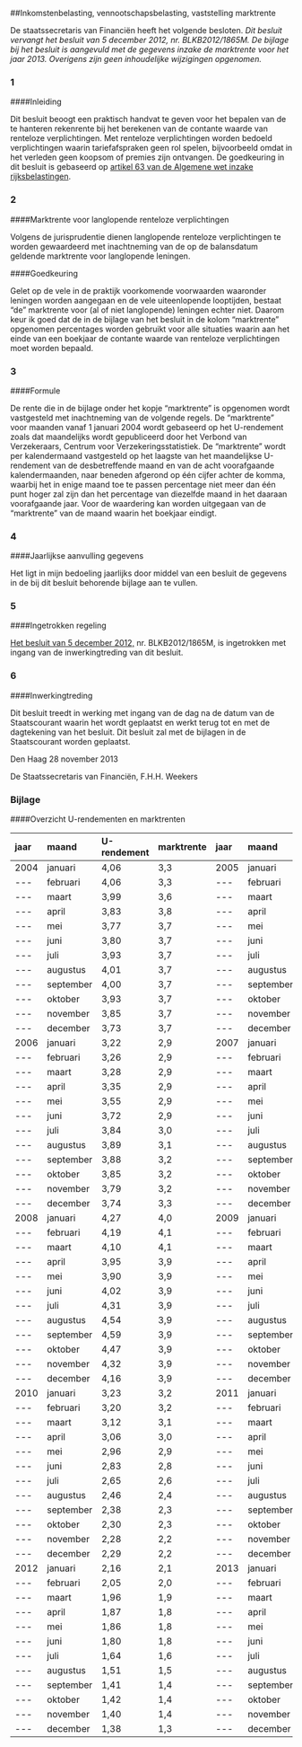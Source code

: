 <meta http-equiv='Content-Type' content='text/html; charset=utf-8' />

##Inkomstenbelasting, vennootschapsbelasting, vaststelling marktrente

De staatssecretaris van Financiën heeft het volgende besloten.     *Dit besluit vervangt het besluit van 5 december 2012, nr. BLKB2012/1865M. De bijlage bij het besluit is aangevuld met de gegevens inzake de marktrente voor het jaar 2013. Overigens zijn geen inhoudelijke wijzigingen opgenomen.*   
### 1  

####Inleiding

Dit besluit beoogt een praktisch handvat te geven voor het bepalen van de te hanteren rekenrente bij het berekenen van de contante waarde van renteloze verplichtingen. Met renteloze verplichtingen worden bedoeld verplichtingen waarin tariefafspraken geen rol spelen, bijvoorbeeld omdat in het verleden geen koopsom of premies zijn ontvangen. De goedkeuring in dit besluit is gebaseerd op [artikel 63 van de Algemene wet inzake rijksbelastingen](../../../../../../wet/algemene/wet/inzake/rijksbelastingen/BWBR0002320/README.md).    
### 2  

####Marktrente voor langlopende renteloze verplichtingen

Volgens de jurisprudentie dienen langlopende renteloze verplichtingen te worden gewaardeerd met inachtneming van de op de balansdatum geldende marktrente voor langlopende leningen.   

####Goedkeuring

Gelet op de vele in de praktijk voorkomende voorwaarden waaronder leningen worden aangegaan en de vele uiteenlopende looptijden, bestaat “de” marktrente voor (al of niet langlopende) leningen echter niet. Daarom keur ik goed dat de in de bijlage van het besluit in de kolom “marktrente” opgenomen percentages worden gebruikt voor alle situaties waarin aan het einde van een boekjaar de contante waarde van renteloze verplichtingen moet worden bepaald.     
### 3  

####Formule

De rente die in de bijlage onder het kopje “marktrente” is opgenomen wordt vastgesteld met inachtneming van de volgende regels. De “marktrente” voor maanden vanaf 1 januari 2004 wordt gebaseerd op het U-rendement zoals dat maandelijks wordt gepubliceerd door het Verbond van Verzekeraars, Centrum voor Verzekeringsstatistiek. De “marktrente” wordt per kalendermaand vastgesteld op het laagste van het maandelijkse U-rendement van de desbetreffende maand en van de acht voorafgaande kalendermaanden, naar beneden afgerond op één cijfer achter de komma, waarbij het in enige maand toe te passen percentage niet meer dan één punt hoger zal zijn dan het percentage van diezelfde maand in het daaraan voorafgaande jaar. Voor de waardering kan worden uitgegaan van de “marktrente” van de maand waarin het boekjaar eindigt.    
### 4  

####Jaarlijkse aanvulling gegevens

Het ligt in mijn bedoeling jaarlijks door middel van een besluit de gegevens in de bij dit besluit behorende bijlage aan te vullen.    
### 5  

####Ingetrokken regeling

[Het besluit van 5 december 2012,](../../../../../../beleidsregel/inkomstenbelasting/vennootschapsbelasting/vaststelling/marktrente/BWBR0032446/README.md) nr. BLKB2012/1865M, is ingetrokken met ingang van de inwerkingtreding van dit besluit.    
### 6  

####Inwerkingtreding

Dit besluit treedt in werking met ingang van de dag na de datum van de Staatscourant waarin het wordt geplaatst en werkt terug tot en met de dagtekening van het besluit.      Dit besluit zal met de bijlagen in de Staatscourant worden geplaatst.   

Den Haag 
28 november 2013   

De 
Staatssecretaris van Financiën, 
F.H.H. Weekers    

### Bijlage  

####Overzicht U-rendementen en marktrenten

| jaar  | maand  | U-rendement  | marktrente  | jaar  | maand  | U-rendement  | marktrente  |
|:---|:---|:---|:---|:---|:---|:---|:---|
| 2004  | januari  | 4,06  | 3,3  | 2005  | januari  | 3,59  | 3,5  |
| --- | februari  | 4,06  | 3,3  | --- | februari  | 3,47  | 3,4  |
| --- | maart  | 3,99  | 3,6  | --- | maart  | 3,37  | 3,3  |
| --- | april  | 3,83  | 3,8  | --- | april  | 3,38  | 3,3  |
| --- | mei  | 3,77  | 3,7  | --- | mei  | 3,37  | 3,3  |
| --- | juni  | 3,80  | 3,7  | --- | juni  | 3,30  | 3,3  |
| --- | juli  | 3,93  | 3,7  | --- | juli  | 3,15  | 3,1  |
| --- | augustus  | 4,01  | 3,7  | --- | augustus  | 3,02  | 3,0  |
| --- | september  | 4,00  | 3,7  | --- | september  | 2,99  | 2,9  |
| --- | oktober  | 3,93  | 3,7  | --- | oktober  | 2,98  | 2,9  |
| --- | november  | 3,85  | 3,7  | --- | november  | 3,03  | 2,9  |
| --- | december  | 3,73  | 3,7  | --- | december  | 3,12  | 2,9  |
| 2006  | januari  | 3,22  | 2,9  | 2007  | januari  | 3,74  | 3,5  |
| --- | februari  | 3,26  | 2,9  | --- | februari  | 3,83  | 3,7  |
| --- | maart  | 3,28  | 2,9  | --- | maart  | 3,93  | 3,7  |
| --- | april  | 3,35  | 2,9  | --- | april  | 4,00  | 3,7  |
| --- | mei  | 3,55  | 2,9  | --- | mei  | 4,05  | 3,7  |
| --- | juni  | 3,72  | 2,9  | --- | juni  | 4,12  | 3,7  |
| --- | juli  | 3,84  | 3,0  | --- | juli  | 4,32  | 3,7  |
| --- | augustus  | 3,89  | 3,1  | --- | augustus  | 4,47  | 3,7  |
| --- | september  | 3,88  | 3,2  | --- | september  | 4,51  | 3,7  |
| --- | oktober  | 3,85  | 3,2  | --- | oktober  | 4,41  | 3,8  |
| --- | november  | 3,79  | 3,2  | --- | november  | 4,34  | 3,9  |
| --- | december  | 3,74  | 3,3  | --- | december  | 4,28  | 4,0  |
| 2008  | januari  | 4,27  | 4,0  | 2009  | januari  | 3,93  | 3,9  |
| --- | februari  | 4,19  | 4,1  | --- | februari  | 3,62  | 3,6  |
| --- | maart  | 4,10  | 4,1  | --- | maart  | 3,49  | 3,4  |
| --- | april  | 3,95  | 3,9  | --- | april  | 3,44  | 3,4  |
| --- | mei  | 3,90  | 3,9  | --- | mei  | 3,45  | 3,4  |
| --- | juni  | 4,02  | 3,9  | --- | juni  | 3,38  | 3,3  |
| --- | juli  | 4,31  | 3,9  | --- | juli  | 3,43  | 3,3  |
| --- | augustus  | 4,54  | 3,9  | --- | augustus  | 3,44  | 3,3  |
| --- | september  | 4,59  | 3,9  | --- | september  | 3,43  | 3,3  |
| --- | oktober  | 4,47  | 3,9  | --- | oktober  | 3,33  | 3,3  |
| --- | november  | 4,32  | 3,9  | --- | november  | 3,30  | 3,3  |
| --- | december  | 4,16  | 3,9  | --- | december  | 3,28  | 3,2  |
| 2010  | januari  | 3,23  | 3,2  | 2011  | januari  | 2,49  | 2,2  |
| --- | februari  | 3,20  | 3,2  | --- | februari  | 2,68  | 2,2  |
| --- | maart  | 3,12  | 3,1  | --- | maart  | 2,89  | 2,2  |
| --- | april  | 3,06  | 3,0  | --- | april  | 2,99  | 2,2  |
| --- | mei  | 2,96  | 2,9  | --- | mei  | 3,15  | 2,2  |
| --- | juni  | 2,83  | 2,8  | --- | juni  | 3,15  | 2,2  |
| --- | juli  | 2,65  | 2,6  | --- | juli  | 3,11  | 2,2  |
| --- | augustus  | 2,46  | 2,4  | --- | augustus  | 2,95  | 2,2  |
| --- | september  | 2,38  | 2,3  | --- | september  | 2,73  | 2,4  |
| --- | oktober  | 2,30  | 2,3  | --- | oktober  | 2,50  | 2,5  |
| --- | november  | 2,28  | 2,2  | --- | november  | 2,28  | 2,2  |
| --- | december  | 2,29  | 2,2  | --- | december  | 2,18  | 2,1  |
| 2012  | januari  | 2,16  | 2,1  | 2013  | januari  | 1,30  | 1,3  |
| --- | februari  | 2,05  | 2,0  | --- | februari  | 1,25  | 1,2  |
| --- | maart  | 1,96  | 1,9  | --- | maart  | 1,35  | 1,2  |
| --- | april  | 1,87  | 1,8  | --- | april  | 1,44  | 1,2  |
| --- | mei  | 1,86  | 1,8  | --- | mei  | 1,46  | 1,2  |
| --- | juni  | 1,80  | 1,8  | --- | juni  | 1,33  | 1,2  |
| --- | juli  | 1,64  | 1,6  | --- | juli  | 1,32  | 1,2  |
| --- | augustus  | 1,51  | 1,5  | --- | augustus  | 1,41  | 1,2  |
| --- | september  | 1,41  | 1,4  | --- | september  | 1,61  | 1,2  |
| --- | oktober  | 1,42  | 1,4  | --- | oktober  | 1,78  | 1,2  |
| --- | november  | 1,40  | 1,4  | --- | november  | 1,87  | 1,3  |
| --- | december  | 1,38  | 1,3  | --- | december  | 1,84  | 1,3  |

